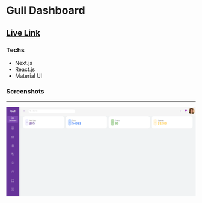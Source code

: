 # Gull Dashboard

## [Live Link](https://gull-eight.vercel.app/)

### Techs

- Next.js
- React.js
- Material UI

### Screenshots

<hr/>

<img src='./screenshots/Homepage.png'>
